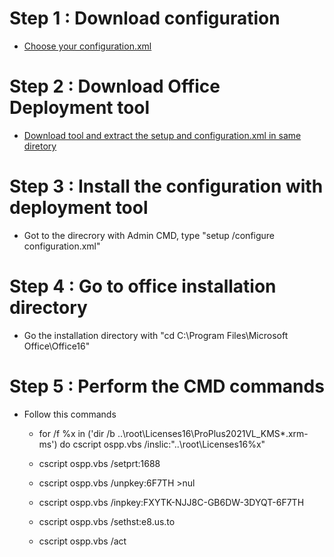 # Step 1 : Download configuration
- [Choose your configuration.xml](https://config.office.com/deploymentsettings)
# Step 2 : Download Office Deployment tool
- [Download tool and extract the setup and configuration.xml in same diretory](https://www.microsoft.com/en-US/download/details.aspx?id=49117)
# Step 3 : Install the configuration with deployment tool
- Got to the direcrory with Admin CMD, type "setup /configure configuration.xml"
# Step 4 : Go to office installation directory
- Go the installation directory with "cd C:\Program Files\Microsoft Office\Office16"
# Step 5 : Perform the CMD commands
- Follow this commands

	- for /f %x in ('dir /b ..\root\Licenses16\ProPlus2021VL_KMS*.xrm-ms') do cscript ospp.vbs /inslic:"..\root\Licenses16\%x"


	- cscript ospp.vbs /setprt:1688
	- cscript ospp.vbs /unpkey:6F7TH >nul
	- cscript ospp.vbs /inpkey:FXYTK-NJJ8C-GB6DW-3DYQT-6F7TH
	- cscript ospp.vbs /sethst:e8.us.to
	- cscript ospp.vbs /act